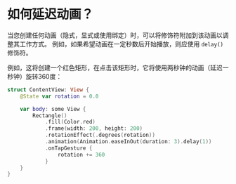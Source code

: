 如何延迟动画？
===

当您创建任何动画（隐式，显式或使用绑定）时，可以将修饰符附加到该动画以调整其工作方式。 例如，如果希望动画在一定秒数后开始播放，则应使用 `delay()`修饰符。

例如，这将创建一个红色矩形，在点击该矩形时，它将使用两秒钟的动画（延迟一秒钟）旋转360度：

```swift
struct ContentView: View {
    @State var rotation = 0.0

    var body: some View {
        Rectangle()
            .fill(Color.red)
            .frame(width: 200, height: 200)
            .rotationEffect(.degrees(rotation))
            .animation(Animation.easeInOut(duration: 3).delay(1))
            .onTapGesture {
                rotation += 360
            }
    }
}
```